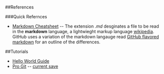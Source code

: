 ##References

###Quick Refernces

- [Markdown Cheatsheet](https://github.com/adam-p/markdown-here/wiki/Markdown-Cheatsheet)
--
The extension *.md* desginates a file to be read in the **markdown** language, a lightwieght markup language [wikipedia](https://en.wikipedia.org/wiki/Markdown). GitHub uses a variation of the markdown langauge read [GitHub flavored markdown](https://help.github.com/articles/github-flavored-markdown/) for an outline of the differences.


##Tutorials

- [Hello World Guide](http://guides.github.com/activities/hello-world)
- [Pro Git](https://git-scm.com/book/en/v2)
-- [current save <time>](https://git-scm.com/book/en/v2/Git-Basics-Getting-a-Git-Repository)
